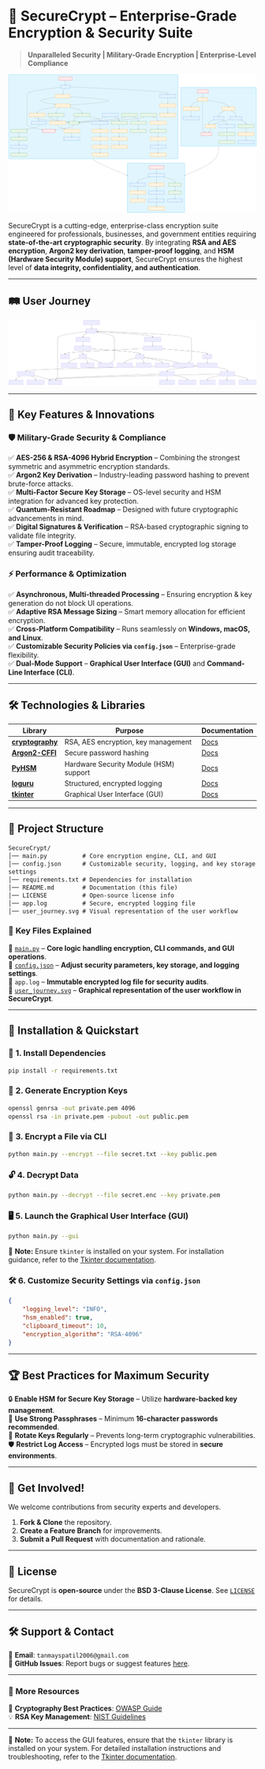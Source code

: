 # 🔐 SecureCrypt – Enterprise-Grade Encryption & Security Suite

> **Unparalleled Security | Military-Grade Encryption | Enterprise-Level Compliance**

![SecureCrypt](flowchart.svg)

SecureCrypt is a cutting-edge, enterprise-class encryption suite engineered for professionals, businesses, and government entities requiring **state-of-the-art cryptographic security**. By integrating **RSA and AES encryption**, **Argon2 key derivation**, **tamper-proof logging**, and **HSM (Hardware Security Module) support**, SecureCrypt ensures the highest level of **data integrity, confidentiality, and authentication**.

---

## 🛤️ User Journey

![User Journey](user_journey.svg)

---

## 🚀 Key Features & Innovations

### 🛡️ **Military-Grade Security & Compliance**
✅ **AES-256 & RSA-4096 Hybrid Encryption** – Combining the strongest symmetric and asymmetric encryption standards.  
✅ **Argon2 Key Derivation** – Industry-leading password hashing to prevent brute-force attacks.  
✅ **Multi-Factor Secure Key Storage** – OS-level security and HSM integration for advanced key protection.  
✅ **Quantum-Resistant Roadmap** – Designed with future cryptographic advancements in mind.  
✅ **Digital Signatures & Verification** – RSA-based cryptographic signing to validate file integrity.  
✅ **Tamper-Proof Logging** – Secure, immutable, encrypted log storage ensuring audit traceability.  

### ⚡ **Performance & Optimization**
✅ **Asynchronous, Multi-threaded Processing** – Ensuring encryption & key generation do not block UI operations.  
✅ **Adaptive RSA Message Sizing** – Smart memory allocation for efficient encryption.  
✅ **Cross-Platform Compatibility** – Runs seamlessly on **Windows, macOS, and Linux**.  
✅ **Customizable Security Policies via `config.json`** – Enterprise-grade flexibility.  
✅ **Dual-Mode Support** – **Graphical User Interface (GUI)** and **Command-Line Interface (CLI)**.  

---

## 🛠️ Technologies & Libraries

| Library | Purpose | Documentation |
|---------|---------|--------------|
| **[cryptography](https://cryptography.io/en/latest/)** | RSA, AES encryption, key management | [Docs](https://cryptography.io) |
| **[Argon2-CFFI](https://argon2-cffi.readthedocs.io/en/stable/)** | Secure password hashing | [Docs](https://argon2-cffi.readthedocs.io) |
| **[PyHSM](https://pypi.org/project/pyhsm/)** | Hardware Security Module (HSM) support | [Docs](https://pypi.org/project/pyhsm/) |
| **[loguru](https://loguru.readthedocs.io/en/stable/)** | Structured, encrypted logging | [Docs](https://loguru.readthedocs.io) |
| **[tkinter](https://docs.python.org/3/library/tkinter.html)** | Graphical User Interface (GUI) | [Docs](https://docs.python.org/3/library/tkinter.html) |

---

## 📂 Project Structure

```plaintext
SecureCrypt/
│── main.py          # Core encryption engine, CLI, and GUI
│── config.json      # Customizable security, logging, and key storage settings
│── requirements.txt # Dependencies for installation
│── README.md        # Documentation (this file)
│── LICENSE          # Open-source license info
│── app.log          # Secure, encrypted logging file
│── user_journey.svg # Visual representation of the user workflow
```

### 📌 **Key Files Explained**
🔹 [`main.py`](./main.py) – **Core logic handling encryption, CLI commands, and GUI operations**.  
🔹 [`config.json`](./config.json) – **Adjust security parameters, key storage, and logging settings**.  
🔹 `app.log` – **Immutable encrypted log file for security audits**.  
🔹 [`user_journey.svg`](./user_journey.svg) – **Graphical representation of the user workflow in SecureCrypt**.  

---

## 🚀 Installation & Quickstart

### 🔧 **1. Install Dependencies**
```bash
pip install -r requirements.txt
```

### 🔑 **2. Generate Encryption Keys**
```bash
openssl genrsa -out private.pem 4096
openssl rsa -in private.pem -pubout -out public.pem
```

### 🔐 **3. Encrypt a File via CLI**
```bash
python main.py --encrypt --file secret.txt --key public.pem
```

### 🔓 **4. Decrypt Data**
```bash
python main.py --decrypt --file secret.enc --key private.pem
```

### 🖥️ **5. Launch the Graphical User Interface (GUI)**
```bash
python main.py --gui
```
🔹 **Note:** Ensure `tkinter` is installed on your system. For installation guidance, refer to the [Tkinter documentation](https://docs.python.org/3/library/tkinter.html).  

### 🛠 **6. Customize Security Settings via `config.json`**
```json
{
    "logging_level": "INFO",
    "hsm_enabled": true,
    "clipboard_timeout": 10,
    "encryption_algorithm": "RSA-4096"
}
```

---

## 🏆 Best Practices for Maximum Security

🔒 **Enable HSM for Secure Key Storage** – Utilize **hardware-backed key management**.  
🔏 **Use Strong Passphrases** – Minimum **16-character passwords recommended**.  
🔄 **Rotate Keys Regularly** – Prevents long-term cryptographic vulnerabilities.  
🛡 **Restrict Log Access** – Encrypted logs must be stored in **secure environments**.  

---

## 📢 Get Involved!

We welcome contributions from security experts and developers.

1. **Fork & Clone** the repository.
2. **Create a Feature Branch** for improvements.
3. **Submit a Pull Request** with documentation and rationale.

---

## 📜 License

SecureCrypt is **open-source** under the **BSD 3-Clause License**. See [`LICENSE`](./LICENSE) for details.

---

## 🛠 Support & Contact

📧 **Email**: `tanmayspatil2006@gmail.com`  
📌 **GitHub Issues**: Report bugs or suggest features [here](../../issues).  

---

### 🔗 More Resources

🔐 **Cryptography Best Practices**: [OWASP Guide](https://owasp.org)  
💡 **RSA Key Management**: [NIST Guidelines](https://csrc.nist.gov)  

---

🔹 **Note:** To access the GUI features, ensure that the `tkinter` library is installed on your system. For detailed installation instructions and troubleshooting, refer to the [Tkinter documentation](https://docs.python.org/3/library/tkinter.html).

